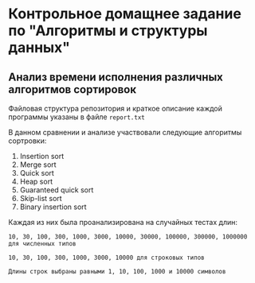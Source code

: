 # Контрольное домащнее задание по "Алгоритмы и структуры данных"

## Анализ времени исполнения различных алгоритмов сортировок

Файловая структура репозитория и краткое описание каждой программы указаны в файле `report.txt`

В данном сравнении и анализе участвовали следующие алгоритмы сортровки:

1. Insertion sort
2. Merge sort
3. Quick sort
4. Heap sort
5. Guaranteed quick sort
6. Skip-list sort
7. Binary insertion sort

Каждая из них была проанализирована на случайных тестах длин:

    10, 30, 100, 300, 1000, 3000, 10000, 30000, 100000, 300000, 1000000 для численных типов

    10, 30, 100, 300, 1000, 3000, 10000 для строковых типов

    Длины строк выбраны равными 1, 10, 100, 1000 и 10000 символов
